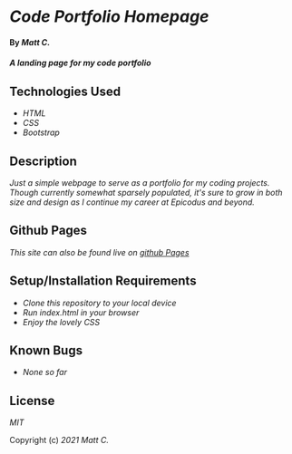 # _Code Portfolio Homepage_

#### By _**Matt C.**_

#### _A landing page for my code portfolio_

## Technologies Used

* _HTML_
* _CSS_
* _Bootstrap_

## Description

_Just a simple webpage to serve as a portfolio for my coding projects. Though currently somewhat sparsely populated, it's sure to grow in both size and design as I continue my career at Epicodus and beyond._

## Github Pages

_This site can also be found live on [github Pages](https://catperso.github.io/programming-portfolio)_

## Setup/Installation Requirements

* _Clone this repository to your local device_
* _Run index.html in your browser_
* _Enjoy the lovely CSS_

## Known Bugs

* _None so far_

## License

_MIT_

Copyright (c) _2021_ _Matt C._